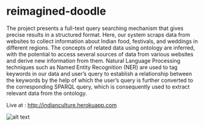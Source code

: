 # reimagined-doodle
The project presents a full-text query searching mechanism that gives precise results in a structured format. Here, our system scraps data from websites to collect information about Indian food, festivals, and weddings in different regions. The concepts of related data using ontology are inferred, with the potential to access several sources of data from various websites and derive new information from them. Natural Language Processing techniques such as Named Entity Recognition (NER) are used to tag keywords in our data and user’s query to establish a relationship between the keywords by the help of which the user’s query is further converted to the corresponding SPARQL query, which is consequently used to extract relevant data from the ontology.

Live at : http://indianculture.herokuapp.com


![alt text](https://github.com/unicorn09/reimagined-doodle/blob/main/Screenshot.png?raw=true)
